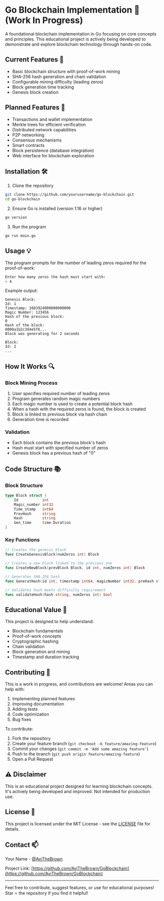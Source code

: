 # Go Blockchain Implementation 🚧 (Work In Progress)

A foundational blockchain implementation in Go focusing on core concepts and principles. This educational project is actively being developed to demonstrate and explore blockchain technology through hands-on code.

## Current Features 🎯
- Basic blockchain structure with proof-of-work mining
- SHA-256 hash generation and chain validation
- Configurable mining difficulty (leading zeros)
- Block generation time tracking
- Genesis block creation

## Planned Features 🔄
- Transactions and wallet implementation
- Merkle trees for efficient verification
- Distributed network capabilities
- P2P networking
- Consensus mechanisms
- Smart contracts
- Block persistence (database integration)
- Web interface for blockchain exploration

## Installation 🛠️

1. Clone the repository
```bash
git clone https://github.com/yourusername/go-blockchain.git
cd go-blockchain
```

2. Ensure Go is installed (version 1.16 or higher)
```bash
go version
```

3. Run the program
```bash
go run main.go
```

## Usage 💡

The program prompts for the number of leading zeros required for the proof-of-work:

```bash
Enter how many zeros the hash must start with:
> 4
```

Example output:
```
Genesis Block:
Id: 1
Timestamp: 1683924000000000000
Magic Number: 123456
Hash of the previous block:
0
Hash of the block:
0000a1b2c3d4e5f6...
Block was generating for 2 seconds

Block:
Id: 2
...
```

## How It Works 🔍

### Block Mining Process
1. User specifies required number of leading zeros
2. Program generates random magic numbers
3. Each magic number is used to create a potential block hash
4. When a hash with the required zeros is found, the block is created
5. Block is linked to previous block via hash chain
6. Generation time is recorded

### Validation
- Each block contains the previous block's hash
- Hash must start with specified number of zeros
- Genesis block has a previous hash of "0"

## Code Structure 📚

### Block Structure
```go
type Block struct {
    Id           int
    Magic_number int32
    Time_stamp   int64
    PrevHash     string
    Hash         string
    Gen_time     time.Duration
}
```

### Key Functions
```go
// Creates the genesis block
func CreateGenesisBlock(numZeros int) Block

// Creates a new block linked to the previous one
func CreateNewBlock(prevBlock Block, id int, numZeros int) Block

// Generates SHA-256 hash
func GeneratHash(id int, timestamp int64, magicNumber int32, preHash string, numZeros int) string

// Validates hash meets difficulty requirement
func validateHash(hash string, numZeros int) bool
```

## Educational Value 📖
This project is designed to help understand:
- Blockchain fundamentals
- Proof-of-work concepts
- Cryptographic hashing
- Chain validation
- Block generation and mining
- Timestamp and duration tracking

## Contributing 🤝
This is a work in progress, and contributions are welcome! Areas you can help with:
1. Implementing planned features
2. Improving documentation
3. Adding tests
4. Code optimization
5. Bug fixes

To contribute:
1. Fork the repository
2. Create your feature branch (`git checkout -b feature/amazing-feature`)
3. Commit your changes (`git commit -m 'Add some amazing feature'`)
4. Push to the branch (`git push origin feature/amazing-feature`)
5. Open a Pull Request

## ⚠️ Disclaimer
This is an educational project designed for learning blockchain concepts. It's actively being developed and improved. Not intended for production use.

## License 📄
This project is licensed under the MIT License - see the [LICENSE](LICENSE) file for details.

## Contact 📫
Your Name - [@AviTheBrown](https://github.com/AviTheBrown)

Project Link: [https://github.com/AviTheBrown/GoBlockchain](https://github.com/AviTheBrown/GoBlockchain)

---

Feel free to contribute, suggest features, or use for educational purposes! Star ⭐ the repository if you find it helpful!
